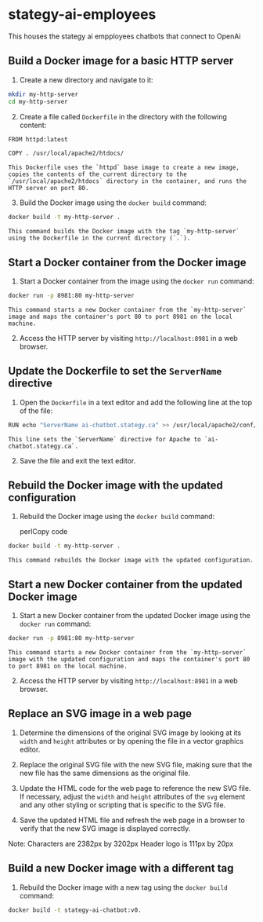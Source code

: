# stategy-ai-employees
This houses the stategy ai empployees chatbots that connect to OpenAi


## Build a Docker image for a basic HTTP server

1.  Create a new directory and navigate to it:
    
```bash
mkdir my-http-server
cd my-http-server
```
    
2.  Create a file called `Dockerfile` in the directory with the following content:
    
```bash
FROM httpd:latest

COPY . /usr/local/apache2/htdocs/
```
    
    This Dockerfile uses the `httpd` base image to create a new image, copies the contents of the current directory to the `/usr/local/apache2/htdocs` directory in the container, and runs the HTTP server on port 80.
    
3.  Build the Docker image using the `docker build` command:
    
```bash
docker build -t my-http-server .
```
    
    This command builds the Docker image with the tag `my-http-server` using the Dockerfile in the current directory (`.`).
    

## Start a Docker container from the Docker image

1.  Start a Docker container from the image using the `docker run` command:
    
```bash
docker run -p 8981:80 my-http-server
```
    
    This command starts a new Docker container from the `my-http-server` image and maps the container's port 80 to port 8981 on the local machine.
    
2.  Access the HTTP server by visiting `http://localhost:8981` in a web browser.
    

## Update the Dockerfile to set the `ServerName` directive

1.  Open the `Dockerfile` in a text editor and add the following line at the top of the file:
    
```bash
RUN echo "ServerName ai-chatbot.stategy.ca" >> /usr/local/apache2/conf/httpd.conf
```
    
    This line sets the `ServerName` directive for Apache to `ai-chatbot.stategy.ca`.
    
2.  Save the file and exit the text editor.
    

## Rebuild the Docker image with the updated configuration

1.  Rebuild the Docker image using the `docker build` command:
    
    perlCopy code
    
```bash
docker build -t my-http-server .
```
    
    This command rebuilds the Docker image with the updated configuration.
    

## Start a new Docker container from the updated Docker image

1.  Start a new Docker container from the updated Docker image using the `docker run` command:
    
```bash
docker run -p 8981:80 my-http-server
```
    
    This command starts a new Docker container from the `my-http-server` image with the updated configuration and maps the container's port 80 to port 8981 on the local machine.
    
2.  Access the HTTP server by visiting `http://localhost:8981` in a web browser.
    

## Replace an SVG image in a web page

1.  Determine the dimensions of the original SVG image by looking at its `width` and `height` attributes or by opening the file in a vector graphics editor.
    
2.  Replace the original SVG file with the new SVG file, making sure that the new file has the same dimensions as the original file.
    
3.  Update the HTML code for the web page to reference the new SVG file. If necessary, adjust the `width` and `height` attributes of the `svg` element and any other styling or scripting that is specific to the SVG file.
    
4.  Save the updated HTML file and refresh the web page in a browser to verify that the new SVG image is displayed correctly.

Note: 
Characters are 2382px by 3202px 
Header logo is 111px by 20px


## Build a new Docker image with a different tag

1.  Rebuild the Docker image with a new tag using the `docker build` command:
    
```bash
docker build -t stategy-ai-chatbot:v0.
```

